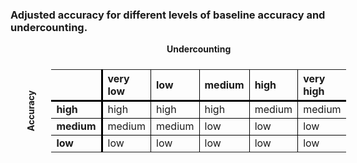 <h3> Adjusted accuracy for different levels of baseline accuracy and undercounting.</h3>

<div style="display: flex; text-align: center; font-weight: bold; margin-left: 250px; margin-bottom:8px">
  Undercounting
</div>

<div style="display: flex; align-items: center;">
  <div style="transform: rotate(-90deg); position: relative; z-index: 1; white-space: nowrap;">
    <div style="text-align: center; font-weight: bold;">
      Accuracy
    </div>
  </div>

  <div>
    <table class="table" style="margin-left: auto; margin-right: auto; border-collapse: collapse;text-align: center;">
      <colgroup>
        <col style="border-right: 3px solid black;">
        <col style="border-right: 1px solid black;">
        <col style="border-right: 1px solid black;">
        <col style="border-right: 1px solid black;">
        <col style="border-right: 1px solid black;">
        <col>
      </colgroup>
      <thead>
        <tr>
          <th style="text-align: left; border-bottom: 3px solid black;"></th>
          <th style="text-align: left; border-bottom: 3px solid black;">very low</th>
          <th style="text-align: left; border-bottom: 3px solid black;">low</th>
          <th style="text-align: left; border-bottom: 3px solid black;">medium</th>
          <th style="text-align: left; border-bottom: 3px solid black;">high</th>
          <th style="text-align: left; border-bottom: 3px solid black;">very high</th>
        </tr>
      </thead>
      <tbody>
        <tr>
          <td style="text-align: left; font-weight: bold; border-right: 3px solid black; border-bottom: 1px solid black;">high</td>
          <td style="text-align: left; border-bottom: 1px solid black;">high</td>
          <td style="text-align: left; border-bottom: 1px solid black;">high</td>
          <td style="text-align: left; border-bottom: 1px solid black;">high</td>
          <td style="text-align: left; border-bottom: 1px solid black;">medium</td>
          <td style="text-align: left; border-bottom: 1px solid black;">medium</td>
        </tr>
        <tr>
          <td style="text-align: left; font-weight: bold; border-right: 3px solid black;  border-bottom: 1px solid black;">medium</td>
          <td style="text-align: left; border-bottom: 1px solid black;">medium</td>
          <td style="text-align: left; border-bottom: 1px solid black;">medium</td>
          <td style="text-align: left; border-bottom: 1px solid black;">low</td>
          <td style="text-align: left; border-bottom: 1px solid black;">low</td>
          <td style="text-align: left; border-bottom: 1px solid black;">low</td>
        </tr>
        <tr>
          <td style="text-align: left; font-weight: bold; border-right: 3px solid black;">low</td>
          <td style="text-align: left; ">low</td>
          <td style="text-align: left; ">low</td>
          <td style="text-align: left; ">low</td>
          <td style="text-align: left; ">low</td>
          <td style="text-align: left; ">low</td>
        </tr>
      </tbody>
    </table>
  </div>
</div>
